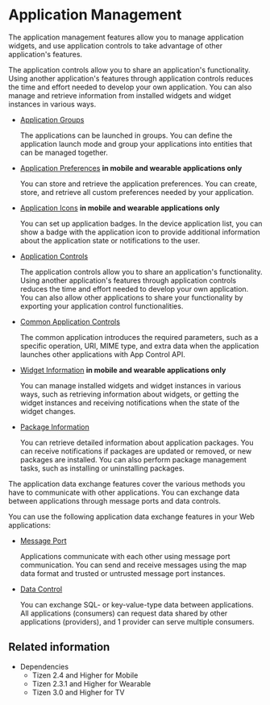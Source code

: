 # Application Management

The application management features allow you to manage application widgets, and use application controls to take advantage of other application's features.

The application controls allow you to share an application's functionality. Using another application's features through application controls reduces the time and effort needed to develop your own application. You can also manage and retrieve information from installed widgets and widget instances in various ways.

- [Application Groups](app-group.md)

  The applications can be launched in groups. You can define the application launch mode and group your applications into entities that can be managed together.

- [Application Preferences](preference.md) **in mobile and wearable applications only**

  You can store and retrieve the application preferences. You can create, store, and retrieve all custom preferences needed by your application.

- [Application Icons](app-icons.md) **in mobile and wearable applications only**

  You can set up application badges. In the device application list, you can show a badge with the application icon to provide additional information about the application state or notifications to the user.

- [Application Controls](app-controls.md)

  The application controls allow you to share an application's functionality. Using another application's features through application controls reduces the time and effort needed to develop your own application. You can also allow other applications to share your functionality by exporting your application control functionalities.

- [Common Application Controls](common-appcontrols.md)

  The common application introduces the required parameters, such as a specific operation, URI, MIME type, and extra data when the application launches other applications with App Control API.

- [Widget Information](widget-info.md) **in mobile and wearable applications only**

  You can manage installed widgets and widget instances in various ways, such as retrieving information about widgets, or getting the widget instances and receiving notifications when the state of the widget changes.

- [Package Information](packages.md)

  You can retrieve detailed information about application packages. You can receive notifications if packages are updated or removed, or new packages are installed. You can also perform package management tasks, such as installing or uninstalling packages.

The application data exchange features cover the various methods you have to communicate with other applications. You can exchange data between applications through message ports and data controls.

You can use the following application data exchange features in your Web applications:

- [Message Port](message-port.md)

  Applications communicate with each other using message port communication. You can send and receive messages using the map data format and trusted or untrusted message port instances.

- [Data Control](data-control.md)

  You can exchange SQL- or key-value-type data between applications. All applications (consumers) can request data shared by other applications (providers), and 1 provider can serve multiple consumers.


## Related information
- Dependencies
  - Tizen 2.4 and Higher for Mobile
  - Tizen 2.3.1 and Higher for Wearable
  - Tizen 3.0 and Higher for TV
